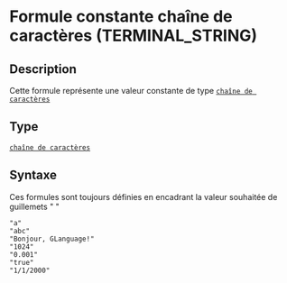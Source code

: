 # Formule constante chaîne de caractères (TERMINAL_STRING)
## Description
Cette formule représente une valeur constante de type [`chaîne de caractères`][valeur-de-retour]

## Type
[`chaîne de caractères`][valeur-de-retour]

## Syntaxe
Ces formules sont toujours définies en encadrant la valeur souhaitée de guillemets " "

    "a"
    "abc"
    "Bonjour, GLanguage!"
    "1024"
    "0.001"
    "true"
    "1/1/2000"

    
[valeur-de-retour]: lexique.md#valeur-de-retour
